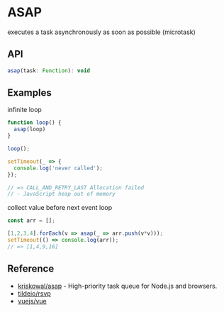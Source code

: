 ASAP
====

executes a task asynchronously as soon as possible (microtask)

## API
```js
asap(task: Function): void
```

## Examples

infinite loop
```js
function loop() {
  asap(loop)
}

loop();

setTimeout(_ => {
  console.log('never called');
});

// => CALL_AND_RETRY_LAST Allocation failed 
// - JavaScript heap out of memory
```

collect value before next event loop
```js
const arr = [];

[1,2,3,4].forEach(v => asap(_ => arr.push(v*v)));
setTimeout(() => console.log(arr));
// => [1,4,9,16]
```

## Reference
- [kriskowal/asap](https://github.com/kriskowal/asap) - High-priority task queue for Node.js and browsers.
- [tildeio/rsvp](https://github.com/tildeio/rsvp.js/blob/5fa26506c6b084b5d1db6735852f887620e2cc37/lib/rsvp/asap.js#L3-L13)
- [vuejs/vue](https://github.com/vuejs/vue/blob/dev/src/core/util/next-tick.js)